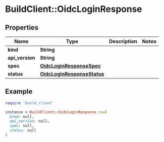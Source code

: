 # BuildClient::OidcLoginResponse

## Properties

| Name | Type | Description | Notes |
| ---- | ---- | ----------- | ----- |
| **kind** | **String** |  |  |
| **api_version** | **String** |  |  |
| **spec** | [**OidcLoginResponseSpec**](OidcLoginResponseSpec.md) |  |  |
| **status** | [**OidcLoginResponseStatus**](OidcLoginResponseStatus.md) |  |  |

## Example

```ruby
require 'build_client'

instance = BuildClient::OidcLoginResponse.new(
  kind: null,
  api_version: null,
  spec: null,
  status: null
)
```


